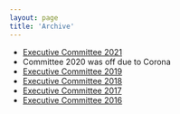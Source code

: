 ```yaml
---
layout: page
title: 'Archive'
---
```


- <a href="https://drive.google.com/file/d/1sJz60PenY5rAfU5ki993zLudpBOOI8Ei/view?usp=sharing" target="_blank">Executive Committee 2021</a>
- Committee 2020 was off due to Corona
- <a href="https://drive.google.com/file/d/14bQzDd_7UeeA7cZEVQ4kBl-jz4L8ItnL/view?usp=sharing">Executive Committee 2019</a>
- <a href="https://drive.google.com/file/d/1qjKewfqmUBwGdQ73ImxHPyUyGRBWfwNY/view?usp=sharing" target="_blank">Executive Committee 2018</a>
- <a href="https://drive.google.com/file/d/1Ewt7SAXTMa4a4jJClGZKtZFvEkRw5gz-/view?usp=sharing" target="_blank">Executive Committee 2017</a>
- <a href="https://drive.google.com/file/d/1X3gW_dLA1Oz4CPKKIjtjWwC5P8uglEop/view?usp=sharing" target="_blank">Executive Committee 2016</a>
